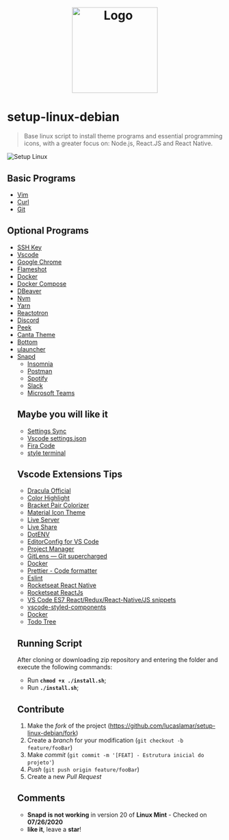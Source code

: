   <!-- Futuras Extensões || Futuros Programas -->
  <!-- <li>
    <a 
    target="_blank"
    href="">
    </a>
    </li> -->

<h1 align="center">
  <img alt="Logo" title="Logo " src="assets/linux.png" width="200px" />
</h1>

# setup-linux-debian
> Base linux script to install theme programs and essential programming icons, with a greater focus on: Node.js, React.JS and React Native.

![Setup Linux](assets/demo.gif)

 ## Basic Programs <Mandatory>

 <ul>
  <li>
    <a 
    target="_blank"
    href="https://www.vim.org/download.php">Vim
    </a>
    </li>
  <li>
    <a 
    target="_blank"
    href="https://curl.haxx.se/download.html">Curl
    </a>
    </li>
  <li>
    <a 
    target="_blank"
    href="https://git-scm.com/download/linux"> Git
    </a>
    </li>
 </ul>

## Optional Programs <You can choose via Whiptail>

<ul>
    <li>
    <a 
    target="_blank"
    href="https://docs.github.com/en/github/authenticating-to-github/connecting-to-github-with-ssh"> SSH Key
    </a>
    </li>
    <li> 
      <a 
      target="_blank"
      href="https://code.visualstudio.com/"> Vscode 
      </a>
      </li>
    <li> 
      <a 
      target="_blank"
      href="https://www.google.com/intl/pt-BR/chrome/"> Google Chrome
      </a>
      </li>
    <li> 
      <a 
      target="_blank"
      href="https://flameshot.org/getting-started/">Flameshot
      </a>
      </li>
    <li> 
      <a 
      target="_blank"
      href="https://www.docker.com/get-started"> Docker 
      </a> 
      </li>
    <li> 
      <a 
      target="_blank"
      href="https://docs.docker.com/compose/"> Docker Compose 
      </a> 
      </li>
    <li> 
      <a 
      target="_blank"
      href="https://dbeaver.io/">DBeaver
      </a>
      </li>
    <li> 
      <a 
      target="_blank"
      href="https://github.com/nvm-sh/nvm"> Nvm 
      </a>
      </li>
    <li> 
      <a 
      target="_blank"
      href="https://yarnpkg.com/en/docs/getting-started">Yarn
      </a> 
      </li>
    <li> 
      <a 
      target="_blank"
      href="https://github.com/infinitered/reactotron">Reactotron
      </a> 
      </li>
    <li> 
      <a 
      target="_blank"
      href="https://discordapp.com/">Discord
      </a> 
      </li>
    <li> 
      <a 
      target="_blank"
      href="https://github.com/phw/peek">Peek
      </a> 
      </li>
    <li> 
      <a 
      target="_blank"
      href="https://github.com/vinceliuice/Canta-theme/">Canta Theme 
      </a> 
      </li>
      <li>
        <a
        target="_blank"
        href="https://github.com/ClementTsang/bottom"> Bottom
        </a>
        </li>
      <li>
        <a
        target="_blank"
        href="https://ulauncher.io/"> ulauncher
        </a>
        </li>
    <li>
      <a 
      target="_blank"
      href="https://snapcraft.io/store"> Snapd 
      </a>
      <ul>    
      <li> 
        <a 
        target="_blank"
        href="https://support.insomnia.rest/article/23-installation#ubuntu">Insomnia
        </a> 
        </li>    
      <li> 
        <a 
        target="_blank"
        href="https://postman.com">Postman
        </a> 
        </li>    
      <li> 
        <a 
        target="_blank"
        href="https://www.spotify.com/br/download/linux/"> Spotify 
        </a> 
        </li>    
      <li> 
        <a 
        target="_blank"
        href="https://slack.com/intl/pt-br/downloads/linux"> Slack 
        </a> 
        </li>    
      <li> 
        <a 
        target="_blank"
        href="https://snapcraft.io/teams"> Microsoft Teams 
        </a> 
        </li>
</ul>

 ## Maybe you will like it <NOT in the script>
<ul>
  <li>
    <a 
    target="_blank"
    href="https://code.visualstudio.com/docs/editor/settings-sync">Settings Sync
    </a>
    </li>
    <li>
    <a 
    target="_blank"
    href="https://gist.github.com/diego3g/b1b189063d21b96d6144ca896755be64">Vscode settings.json
    </a>
    </li>
  <li>
    <a 
    target="_blank"
    href="https://github.com/tonsky/FiraCode">Fira Code
    </a>
    </li>
  <li>
    <a 
    target="_blank"
    href="https://best-carob-b6a.notion.site/Configurando-o-Terminal-e015551c60554dedac5962193268c3a6"> style terminal
    </a>
    </li>
</ul>



## Vscode Extensions Tips <Settings Sync>
<ul>
  <li>
    <a 
    target="_blank"
    href="https://marketplace.visualstudio.com/items?itemName=dracula-theme.theme-dracula">Dracula Official
    </li>
  <li>
    <a 
    target="_blank"
    href="https://marketplace.visualstudio.com/items?itemName=naumovs.color-highlight">Color Highlight
    </a>
    </li>
  <li>
    <a 
    target="_blank"
    href="https://marketplace.visualstudio.com/items?itemName=CoenraadS.bracket-pair-colorizer">Bracket Pair Colorizer
    </a>
    </li>
  <li>
    <a 
    target="_blank"
    href="https://marketplace.visualstudio.com/items?itemName=PKief.material-icon-theme">Material Icon Theme
    </a>
    </li> 
  <li>
    <a 
    target="_blank"
    href="https://marketplace.visualstudio.com/items?itemName=ritwickdey.LiveServer">Live Server
    </a>
    </li>    
  <li>
    <a 
    target="_blank"
    href="https://marketplace.visualstudio.com/items?itemName=MS-vsliveshare.vsliveshare">Live Share
    </a>
    </li>
  <li>
    <a 
    target="_blank"
    href="https://marketplace.visualstudio.com/items?itemName=mikestead.dotenv">DotENV
    </a>
    </li>
  <li>
    <a 
    target="_blank"
    href="https://marketplace.visualstudio.com/items?itemName=EditorConfig.EditorConfig">EditorConfig for VS Code
    </a>
    </li>
  <li>
    <a 
    target="_blank"
    href="https://marketplace.visualstudio.com/items?itemName=alefragnani.project-manager">Project Manager
    </a>
    </li>
  <li>
    <a 
    target="_blank"
    href="https://marketplace.visualstudio.com/items?itemName=eamodio.gitlens">GitLens — Git supercharged
    </a>
    </li>
  <li>
    <a 
    target="_blank"
    href="">Docker
    </a>
    </li>
  <li>
    <a 
    target="_blank"
    href="https://marketplace.visualstudio.com/items?itemName=esbenp.prettier-vscode">Prettier - Code formatter
    </a>
    </li>
  <li>
    <a 
    target="_blank"
    href="https://marketplace.visualstudio.com/items?itemName=dbaeumer.vscode-eslint">Eslint
    </a>
    </li>
  <li>
    <a 
    target="_blank"
    href="https://marketplace.visualstudio.com/items?itemName=rocketseat.RocketseatReactNative">Rocketseat React Native
    </a>
    </li>
  <li>
    <a 
    target="_blank"
    href="https://marketplace.visualstudio.com/items?itemName=rocketseat.RocketseatReactJS">Rocketseat ReactJs
    </a>
    </li>
  <li>
    <a 
    target="_blank"
    href="https://marketplace.visualstudio.com/items?itemName=dsznajder.es7-react-js-snippets">VS Code ES7 React/Redux/React-Native/JS snippets
    </a>
    </li>
  <li>
    <a 
    target="_blank"
    href="https://marketplace.visualstudio.com/items?itemName=jpoissonnier.vscode-styled-components">vscode-styled-components
    </li>
  <li>
    <a 
    target="_blank"
    href="https://marketplace.visualstudio.com/items?itemName=ms-azuretools.vscode-docker">Docker
    </a>
    </li>
  <li>
    <a 
    target="_blank"
    href="https://marketplace.visualstudio.com/items?itemName=Gruntfuggly.todo-tree">Todo Tree
    </a>
    </li>
</ul>

## Running Script

After cloning or downloading zip repository and entering the folder and execute the following commands:
- Run **`chmod +x ./install.sh`**;
- Run **`./install.sh`**;

## Contribute

1. Make the _fork_ of the project (<https://github.com/lucaslamar/setup-linux-debian/fork>)
2. Create a _branch_ for your modification (`git checkout -b feature/fooBar`)
3. Make _commit_ (`git commit -m '[FEAT] - Estrutura inicial do projeto'`)
4. _Push_ (`git push origin feature/fooBar`)
5. Create a new _Pull Request_

## Comments

- **Snapd** **is not working** in version 20 of **Linux Mint** - Checked on **07/26/2020**
- **like it**, leave a **star**!
